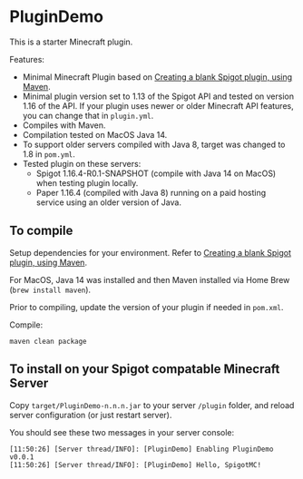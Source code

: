 # PluginDemo

This is a starter Minecraft plugin.

Features:

* Minimal Minecraft Plugin based on [Creating a blank Spigot plugin, using Maven](https://www.spigotmc.org/wiki/creating-a-plugin-with-maven-using-intellij-idea/).
* Minimal plugin version set to 1.13 of the Spigot API and tested on version 1.16 of the API. If your plugin uses newer or older Minecraft API features, you can change that in `plugin.yml`.
* Compiles with Maven.
* Compilation tested on MacOS Java 14.
* To support older servers compiled with Java 8, target was changed to 1.8 in `pom.yml`.
* Tested plugin on these servers:
    * Spigot 1.16.4-R0.1-SNAPSHOT (compile with Java 14 on MacOS) when testing plugin locally.
    * Paper 1.16.4 (compiled with Java 8) running on a paid hosting service using an older version of Java.

## To compile

Setup dependencies for your environment. Refer to [Creating a blank Spigot plugin, using Maven](https://www.spigotmc.org/wiki/creating-a-plugin-with-maven-using-intellij-idea/).

For MacOS, Java 14 was installed and then Maven installed via Home Brew (`brew install maven`).

Prior to compiling, update the version of your plugin if needed in `pom.xml`.

Compile:

    maven clean package

## To install on your Spigot compatable Minecraft Server

Copy `target/PluginDemo-n.n.n.jar` to your server `/plugin` folder, and reload server configuration (or just restart server).

You should see these two messages in your server console:

```
[11:50:26] [Server thread/INFO]: [PluginDemo] Enabling PluginDemo v0.0.1
[11:50:26] [Server thread/INFO]: [PluginDemo] Hello, SpigotMC!
```

